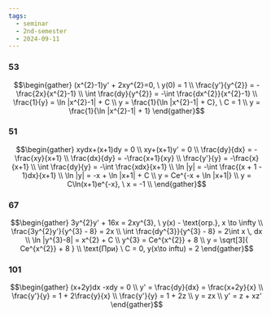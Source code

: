 ```yaml
---
tags:
  - seminar
  - 2nd-semester
  - 2024-09-11
---
```

### 53

$$\begin{gather}
(x^{2}-1)y' + 2xy^{2}=0, \ y(0) = 1 \\
\frac{y'}{y^{2}} = -\frac{2x}{x^{2}-1} \\
\int \frac{dy}{y^{2}} = -\int \frac{dx^{2}}{x^{2}-1} \\
\frac{1}{y} = \ln |x^{2}-1| + C \\
y = \frac{1}{\ln |x^{2}-1| + C}, \ C = 1 \\
y = \frac{1}{\ln |x^{2}-1| + 1}
\end{gather}$$

### 51

$$\begin{gather}
xydx+(x+1)dy = 0 \\
xy+(x+1)y' = 0 \\
\frac{dy}{dx} = -\frac{xy}{x+1} \\
\frac{dx}{dy} = -\frac{x+1}{xy} \\
\frac{y'}{y} = -\frac{x}{x+1} \\
\int \frac{dy}{y} = -\int \frac{xdx}{x+1} \\
\ln |y| = -\int \frac{(x + 1 - 1)dx}{x+1} \\
\ln |y| = -x + \ln |x+1| + C \\
y = Ce^{-x + \ln |x+1|} \\
y = C\ln(x+1)e^{-x}, \ x = -1 \\
\end{gather}$$

### 67

$$\begin{gather}
3y^{2}y' + 16x = 2xy^{3}, \ y(x) - \text{огр.}, x \to \infty \\
\frac{3y^{2}y'}{y^{3} - 8} = 2x \\
\int \frac{dy^{3}}{y^{3} - 8} = 2\int x \, dx \\
\ln |y^{3}-8| = x^{2} + C \\
y^{3} = Ce^{x^{2}} + 8 \\
y = \sqrt[3]{ Ce^{x^{2}} + 8 } \\
\text{При} \ C = 0, y(x\to inftu) = 2
\end{gather}$$

### 101

$$\begin{gather}
(x+2y)dx -xdy = 0 \\
y' = \frac{dy}{dx} = \frac{x+2y}{x} \\
\frac{y'}{y} = 1 + 2\frac{y}{x} \\
\frac{y'}{y} = 1 + 2z \\
y = zx \\
y' = z + xz'
\end{gather}$$